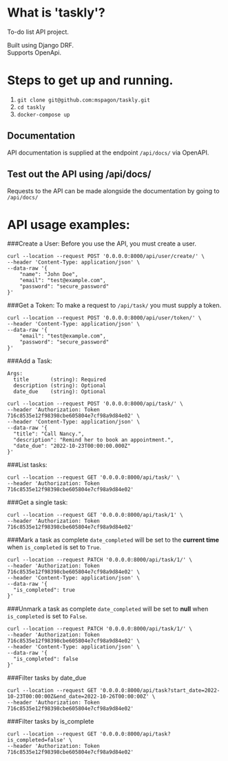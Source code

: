 # What is 'taskly'?
To-do list API project.

Built using Django DRF.<br>
Supports OpenApi.

# Steps to get up and running.
1) `git clone git@github.com:mspagon/taskly.git`
2) `cd taskly`
3) `docker-compose up`

## Documentation
API documentation is supplied at the endpoint `/api/docs/` via OpenAPI.

## Test out the API using /api/docs/
Requests to the API can be made alongside the documentation by going to `/api/docs/`

# API usage examples:

###Create a User:
Before you use the API, you must create a user.
```
curl --location --request POST '0.0.0.0:8000/api/user/create/' \
--header 'Content-Type: application/json' \
--data-raw '{
    "name": "John Doe",
    "email": "test@example.com",
    "password": "secure_password"
}'
```

###Get a Token:
To make a request to `/api/task/` you must supply a token.
```
curl --location --request POST '0.0.0.0:8000/api/user/token/' \
--header 'Content-Type: application/json' \
--data-raw '{
    "email": "test@example.com",
    "password": "secure_password"
}'
```

###Add a Task:
```
Args:
  title       (string): Required
  description (string): Optional
  date_due    (string): Optional
```

```
curl --location --request POST '0.0.0.0:8000/api/task/' \
--header 'Authorization: Token 716c8535e12f98398cbe605804e7cf98a9d84e02' \
--header 'Content-Type: application/json' \
--data-raw '{
  "title": "Call Nancy.",
  "description": "Remind her to book an appointment.",
  "date_due": "2022-10-23T00:00:00.000Z"
}'
```

###List tasks:
```
curl --location --request GET '0.0.0.0:8000/api/task/' \
--header 'Authorization: Token 716c8535e12f98398cbe605804e7cf98a9d84e02'
```

###Get a single task:
```
curl --location --request GET '0.0.0.0:8000/api/task/1' \
--header 'Authorization: Token 716c8535e12f98398cbe605804e7cf98a9d84e02'
```
###Mark a task as complete
`date_completed` will be set to the **current time** when `is_completed` is set to `True`.
```
curl --location --request PATCH '0.0.0.0:8000/api/task/1/' \
--header 'Authorization: Token 716c8535e12f98398cbe605804e7cf98a9d84e02' \
--header 'Content-Type: application/json' \
--data-raw '{
  "is_completed": true
}'
```
###Unmark a task as complete
`date_completed` will be set to **null** when `is_completed` is set to `False`.
```
curl --location --request PATCH '0.0.0.0:8000/api/task/1/' \
--header 'Authorization: Token 716c8535e12f98398cbe605804e7cf98a9d84e02' \
--header 'Content-Type: application/json' \
--data-raw '{
  "is_completed": false
}'
```
###Filter tasks by date_due
```
curl --location --request GET '0.0.0.0:8000/api/task?start_date=2022-10-23T00:00:00Z&end_date=2022-10-26T00:00:00Z' \
--header 'Authorization: Token 716c8535e12f98398cbe605804e7cf98a9d84e02'
```

###Filter tasks by is_complete
```
curl --location --request GET '0.0.0.0:8000/api/task?is_completed=false' \
--header 'Authorization: Token 716c8535e12f98398cbe605804e7cf98a9d84e02'
```
